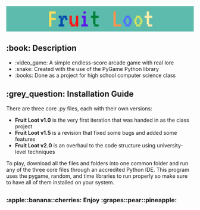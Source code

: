 <!DOCTYPE html>
<html>
<head>
  <meta charset="UTF-8">
</head>
<body>
  <img src="https://github.com/AK-147/Fruit-Loot/blob/main/Fruit_Loot%20Banner.png?raw=true" alt="Banner"/>
  
  <h2>:book: Description</h2>
  <ul>
    <li>:video_game: A simple endless-score arcade game with real lore</li>
    <li>:snake: Created with the use of the PyGame Python library</li>
    <li>:books: Done as a project for high school computer science class</li>
  </ul>

  <h2>:grey_question: Installation Guide</h2>
  <p>There are three core .py files, each with their own versions:</p>
  <ul>
    <li><strong>Fruit Loot v1.0</strong> is the very first iteration that was handed in as the class project</li>
    <li><strong>Fruit Loot v1.5</strong> is a revision that fixed some bugs and added some features</li>
    <li><strong>Fruit Loot v2.0</strong> is an overhaul to the code structure using university-level techniques</li>
  </ul>
  <p>
    To play, download all the files and folders into one common folder and run any of the three core files through an accredited Python IDE.
    This program uses the pygame, random, and time libraries to run properly so make sure to have all of them installed on your system.
  </p>
  <h2></h2>
  <h3>:apple::banana::cherries: Enjoy :grapes::pear::pineapple:</h3>
</body>
</html>
